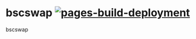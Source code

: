 # bscswap [![pages-build-deployment](https://github.com/mdexCo/bscswap/actions/workflows/pages/pages-build-deployment/badge.svg)](https://github.com/mdexCo/bscswap/actions/workflows/pages/pages-build-deployment)
bscswap
